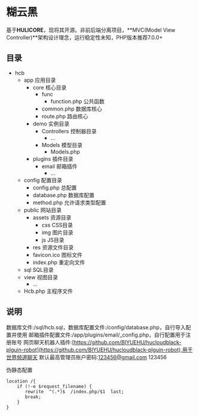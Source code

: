 # 糊云黑
基于**HULICORE**，现将其开源。非前后端分离项目，**MVC(Model View Controller)**架构设计理念，运行稳定性未知，PHP版本推荐7.0.0+
## 目录
- hcb
    - app 应用目录
        - core 核心目录
            - func
                - function.php 公共函数
            - common.php 数据库核心
            - route.php 路由核心
        - demo 实例目录
            - Controllers 控制器目录
                - ...
            - Models 模型目录
                - Models.php
        - plugins 插件目录
            - email 邮箱插件
                - ...
    - config 配置目录
        - config.php 总配置
        - database.php 数据库配置
        - method.php 允许请求类型配置
    - public 网站目录
        - assets 资源目录
            - css CSS目录
            - img 图片目录
            - js JS目录
        - res 资源文件目录
        - favicon.ico 图标文件
        - index.php 重定向文件
    - sql SQL目录
    - view 视图目录
        - ...
    - Hcb.php 主程序文件
## 说明
数据库文件:/sql/hcb.sql，数据库配置文件:/config/database.php，自行导入配置并使用
邮箱插件配置文件:/app/plugins/email/_config.php，自行配置用于注册账号
网页聊天机器人插件:[https://github.com/BIYUEHU/hucloudblack-plguin-robot](https://github.com/BIYUEHU/hucloudblack-plguin-robot),用于世界频道聊天
默认最高管理员账户密码:123456@gmail.com 123456

伪静态配置
```nginx
location /{
	if (!-e $request_filename) {
	   rewrite  ^(.*)$  /index.php/$1  last;
	   break;
	}
}
```
